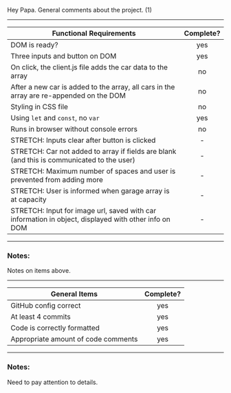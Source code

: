 Hey Papa. General comments about the project. (1)

---

| Functional Requirements                                                                              | Complete? |
| ---------------------------------------------------------------------------------------------------- | :-------: |
| DOM is ready?                                                                                        |    yes    |
| Three inputs and button on DOM                                                                       |    yes    |
| On click, the client.js file adds the car data to the array                                          |    no     |
| After a new car is added to the array, all cars in the array are re-appended on the DOM              |    no     |
| Styling in CSS file                                                                                  |    no     |
| Using `let` and `const`, no `var`                                                                    |    yes    |
| Runs in browser without console errors                                                               |    no     |
| STRETCH: Inputs clear after button is clicked                                                        |     -     |
| STRETCH: Car not added to array if fields are blank (and this is communicated to the user)           |     -     |
| STRETCH: Maximum number of spaces and user is prevented from adding more                             |     -     |
| STRETCH: User is informed when garage array is at capacity                                           |     -     |
| STRETCH: Input for image url, saved with car information in object, displayed with other info on DOM |     -     |

---

### Notes:

Notes on items above.

---

| General Items                       | Complete? |
| ----------------------------------- | :-------: |
| GitHub config correct               |    yes    |
| At least 4 commits                  |    yes    |
| Code is correctly formatted         |    yes    |
| Appropriate amount of code comments |    yes    |

---

### Notes:

Need to pay attention to details.
